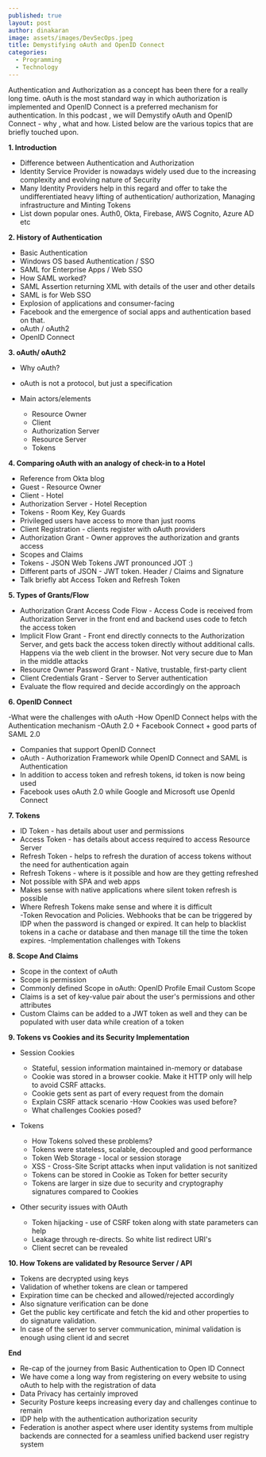 ```yaml
---
published: true
layout: post
author: dinakaran
image: assets/images/DevSecOps.jpeg
title: Demystifying oAuth and OpenID Connect
categories:
  - Programming
  - Technology
---
```

Authentication and Authorization as a concept has been there for a really long time. oAuth is the most standard way in which authorization is implemented and OpenID Connect is a preferred mechanism for authentication. In this podcast , we will Demystify oAuth and OpenID Connect - why , what and how. Listed below are the various topics that are briefly touched upon.



**1. Introduction**

- Difference between Authentication and Authorization 
- Identity Service Provider is nowadays widely used due to the increasing complexity and evolving nature of  Security 
- Many Identity Providers help in this regard and offer to take the undifferentiated heavy lifting of authentication/ authorization, Managing infrastructure and Minting Tokens 
- List down popular ones. Auth0, Okta, Firebase, AWS Cognito, Azure AD etc 


**2. History of Authentication**

- Basic Authentication
- Windows OS based Authentication / SSO
- SAML for Enterprise Apps / Web SSO
- How SAML worked?
- SAML Assertion returning XML with details of the user and other details
- SAML is for Web SSO
- Explosion of applications and consumer-facing 
- Facebook and the emergence of social apps and authentication based on that. 
- oAuth / oAuth2 
- OpenID Connect 


**3. oAuth/ oAuth2**

- Why oAuth?
- oAuth is not a protocol, but just a specification 

- Main actors/elements 
    - Resource Owner
    - Client
    - Authorization Server 
    - Resource Server 
    - Tokens


**4. Comparing oAuth with an analogy of check-in to a Hotel** 

- Reference from Okta blog 
- Guest - Resource Owner
- Client - Hotel 
- Authorization Server - Hotel Reception 
- Tokens - Room Key, Key Guards
- Privileged users have access to more than just rooms 
- Client Registration - clients register with oAuth providers 
- Authorization Grant - Owner approves the authorization and grants access
- Scopes and Claims 
- Tokens - JSON Web Tokens JWT pronounced JOT :)
- Different parts of JSON - JWT token. Header / Claims and Signature 
- Talk briefly abt Access Token and Refresh Token 


**5. Types of Grants/Flow** 

- Authorization Grant Access Code Flow - Access Code is received from Authorization Server in the front end and backend uses code to fetch the access token 
- Implicit Flow Grant  - Front end directly connects to the Authorization Server, and gets back the access token directly without additional calls. Happens via the web client in the browser. Not very secure due to Man in the middle attacks
- Resource Owner Password Grant - Native, trustable,  first-party client 
- Client Credentials Grant - Server to Server authentication 
- Evaluate the flow required and decide accordingly on the approach


**6. OpenID Connect**

-What were the challenges with oAuth
-How OpenID Connect helps with the Authentication mechanism 
-OAuth 2.0 + Facebook Connect + good parts of SAML 2.0 
- Companies that support OpenID Connect 
- oAuth - Authorization Framework while OpenID Connect and SAML is Authentication 
- In addition to access token and refresh tokens, id token is now being used 
- Facebook uses oAuth 2.0 while Google and Microsoft use OpenId Connect 

**7. Tokens**

- ID Token - has details about user and permissions 
- Access Token - has details about access required to access Resource Server
- Refresh Token - helps to refresh the duration of access tokens without the need for authentication again 
- Refresh Tokens - where is it possible and how are they getting refreshed
- Not possible with SPA and web apps 
- Makes sense with native applications where silent token refresh is possible 
- Where Refresh Tokens make sense and where it is difficult  
-Token Revocation and Policies. Webhooks that be can be triggered by IDP when the password is changed or expired. It can help to blacklist tokens in a cache or database and then manage till the time the token expires. 
-Implementation challenges with Tokens

**8. Scope And Claims**

- Scope in the context of oAuth 
 - Scope is permission 
- Commonly defined Scope in oAuth:
	    OpenID
        Profile
        Email
        Custom Scope 
- Claims is a set of key-value pair about the user's permissions and other attributes 
- Custom Claims can be added to a JWT token as well and they can be populated with user data while creation of a token

**9. Tokens vs Cookies and its Security Implementation** 

- Session Cookies 

    - Stateful, session information maintained in-memory or database
    - Cookie was stored in a browser cookie. Make it HTTP only will help to avoid CSRF attacks. 
    - Cookie gets sent as part of every request from the domain 
    - Explain CSRF attack scenario
     -How Cookies was used before?
    - What challenges Cookies posed? 

- Tokens

    - How Tokens solved these problems?
    - Tokens were stateless, scalable, decoupled and good performance 
    - Token Web Storage - local or session storage 
    - XSS - Cross-Site Script attacks when input validation is not sanitized 
    - Tokens can be stored in Cookie as Token for better security
    - Tokens are larger in size due to security and cryptography signatures  compared to Cookies 

- Other security issues with OAuth 

    - Token hijacking - use of CSRF token along with state parameters can help
    - Leakage through re-directs. So white list redirect URI's
    - Client secret can be revealed 

**10. How Tokens are validated by Resource Server / API** 

- Tokens are decrypted using keys 
- Validation of whether tokens are clean or tampered 
- Expiration time can be checked and allowed/rejected accordingly 
- Also signature verification can be done 
- Get the public key certificate and fetch the kid and other properties to do signature validation. 
- In case of the server to server communication, minimal validation is enough using client id and secret 

**End** 

- Re-cap of the journey from Basic Authentication to Open ID Connect 
- We have come a long way from registering on every website to using oAuth to help with the registration of data 
- Data Privacy has certainly improved 
- Security Posture keeps increasing every day and challenges continue to remain
- IDP help with the authentication authorization security 
- Federation is another aspect where user identity systems from multiple backends are connected for a seamless unified backend user registry system 






